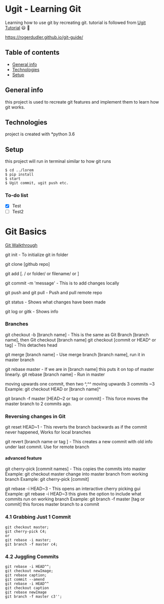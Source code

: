 # Ugit - Learning Git
Learning how to use git by recreating git. 
tutorial is followed from [Ugit Tutorial](https://www.leshenko.net/p/ugit/)
:smiley: 💨

https://rogerdudler.github.io/git-guide/

## Table of contents
* [General info](#General-info)
* [Technologies](#Technologies)
* [Setup](#Setup)
## General info
this project is used to recreate git features and implement them to learn how git works.

## Technologies
project is created with 
*python 3.6

## Setup
this project will run in terminal similar to how git runs
```
$ cd ../lorem
$ pip install
$ start
$ Ugit commit, ugit push etc.
```
### To-do list
- [x] Test
- [ ] Test2

# Git Basics
[Git Walkthrough](https://learngitbranching.js.org/)

git init - To initialize git in folder

git clone [github repo]

git add [. / or folder/ or filename/ or ]

git commit -m 'message' - This is to add changes locally

git push and git pull - Push and pull remote repo
 
git status - Shows what changes have been made

git log or gitk - Shows info
### Branches
git checkout -b [branch name] - This is the same as Git Branch [branch name], then Git checkout [branch name] 
git checkout [commit or HEAD^ or tag] - This detaches head

git merge [branch name] - Use merge branch [branch name], run it in master branch

git rebase master - If we are in [branch name] this puts it on top of master linearly.
git rebase [branch name] - Run in master

moving upwards one commit, then two ^,^^
moving upwards 3 commits ~3
Example: git checkout HEAD or [branch name]^

git branch -f master [HEAD~2 or tag or commit] - This force moves the master branch to 2 commits ago.

### Reversing changes in Git
git reset HEAD~1 - This reverts the branch backwards as if the commit never happened, Works for local branches

git revert [branch name or tag ] - This creates a new commit with old info under last commit. Use for remote branch

#### advanced feature
git cherry-pick [commit names] - This copies the commits into master
Example: git checkout master    change into master branch from working branch
Example: git cherry-pick [commit]

git rebase -i HEAD~3 - This opens an interactive cherry picking gui
Example: git rebase -i HEAD~3     this gives the option to include what commits run on working branch
Example: git branch -f master [tag or commit]   this forces master branch to a commit 


### 4.1 Grabbing Just 1 Commit
```
git checkout master;
git cherry-pick C4;
or
git rebase -i master;
git branch -f master c4;
```

### 4.2 Juggling Commits
```
git rebase -i HEAD^^;
git checkout newImage;
git rebase caption;
git commit --amend
git rebase -i HEAD^^
git checkout caption
git rebase newImage
git branch -f master c3'';
```